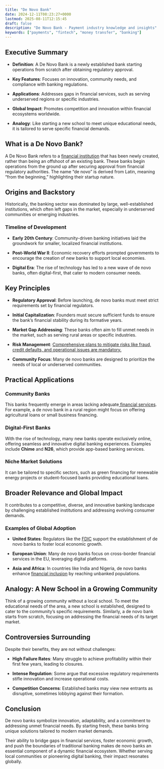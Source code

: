 ```yaml
---
title: "De Novo Bank"
date: 2024-12-11T08:23:27+0000
lastmod: 2025-08-11T12:15:45
draft: false
description: "De Novo Bank - Payment industry knowledge and insights"
keywords: ["payments", "fintech", "money transfer", "banking"]
---
```


## Executive Summary

- **Definition**: A De Novo Bank is a newly established bank starting operations from scratch after obtaining regulatory approval.

- **Key Features**: Focuses on innovation, community needs, and compliance with banking regulations.

- **Applications**: Addresses gaps in financial services, such as serving underserved regions or specific industries.

- **Global Impact**: Promotes competition and innovation within financial ecosystems worldwide.

- **Analogy**: Like starting a new school to meet unique educational needs, it is tailored to serve specific financial demands.

## What is a De Novo Bank?

A De Novo Bank refers to a [financial institution](https://faisalkhanllc.xyz/resources/payments-wiki/f/financial-institution-fi/) that has been newly created, rather than being an offshoot of an existing bank. These banks begin operations from the ground up after securing approval from financial regulatory authorities. The name “de novo” is derived from Latin, meaning “from the beginning,” highlighting their startup nature.

## Origins and Backstory

Historically, the banking sector was dominated by large, well-established institutions, which often left gaps in the market, especially in underserved communities or emerging industries.

### Timeline of Development

- **Early 20th Century**: Community-driven banking initiatives laid the groundwork for smaller, localized financial institutions.

- **Post-World War II**: Economic recovery efforts prompted governments to encourage the creation of new banks to support local economies.

- **Digital Era**: The rise of technology has led to a new wave of de novo banks, often digital-first, that cater to modern consumer needs.

## Key Principles

- **Regulatory Approval**: Before launching, de novo banks must meet strict requirements set by financial regulators.

- **Initial Capitalization**: Founders must secure sufficient funds to ensure the bank’s financial stability during its formative years.

- **Market Gap Addressing**: These banks often aim to fill unmet needs in the market, such as serving rural areas or specific industries.

- **Risk Management**: [Comprehensive plans to mitigate risks like fraud, credit defaults, and operational issues are mandatory.](https://faisalkhanllc.xyz/resources/payments-wiki/r/risk-reduction/)

- **Community Focus**: Many de novo banks are designed to prioritize the needs of local or underserved communities.

## Practical Applications 

### Community Banks

This banks frequently emerge in areas lacking adequate[ financial services](https://faisalkhanllc.xyz/resources/payments-wiki/f/financial-services/). For example, a de novo bank in a rural region might focus on offering agricultural loans or small business financing.

### Digital-First Banks

With the rise of technology, many new banks operate exclusively online, offering seamless and innovative digital banking experiences. Examples include **Chime** and **N26**, which provide app-based banking services.

### Niche Market Solutions

It can be tailored to specific sectors, such as green financing for renewable energy projects or student-focused banks providing educational loans.

## Broader Relevance and Global Impact

It contributes to a competitive, diverse, and innovative banking landscape by challenging established institutions and addressing evolving consumer demands.

### Examples of Global Adoption

- **United States**: Regulators like the [FDIC](https://faisalkhanllc.xyz/resources/payments-wiki/f/what-does-the-federal-deposit-insurance-corporation-fdic-do/) support the establishment of de novo banks to foster local economic growth.

- **European Union**: Many de novo banks focus on cross-border financial services in the EU, leveraging digital platforms.

- **Asia and Africa**: In countries like India and Nigeria, de novo banks enhance [financial inclusion](https://faisalkhanllc.xyz/resources/payments-wiki/f/what-is-financial-inclusion/) by reaching unbanked populations.

## Analogy: A New School in a Growing Community

Think of a growing community without a local school. To meet the educational needs of the area, a new school is established, designed to cater to the community’s specific requirements. Similarly, a de novo bank starts from scratch, focusing on addressing the financial needs of its target market.

## Controversies Surrounding 

Despite their benefits, they are not without challenges:

- **High Failure Rates**: Many struggle to achieve profitability within their first few years, leading to closures.

- **Intense Regulation**: Some argue that excessive regulatory requirements stifle innovation and increase operational costs.

- **Competition Concerns**: Established banks may view new entrants as disruptive, sometimes lobbying against their formation.

## Conclusion

De novo banks symbolize innovation, adaptability, and a commitment to addressing unmet financial needs. By starting fresh, these banks bring unique solutions tailored to modern market demands.

Their ability to bridge gaps in financial services, foster economic growth, and push the boundaries of traditional banking makes de novo banks an essential component of a dynamic financial ecosystem. Whether serving local communities or pioneering digital banking, their impact resonates globally.